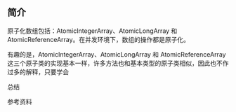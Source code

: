 ## 简介

原子化数组包括：AtomicIntegerArray、AtomicLongArray 和 AtomicReferenceArray。在并发环境下，数组的操作都是原子化。

有趣的是，AtomicIntegerArray、AtomicLongArray 和 AtomicReferenceArray这三个原子类的实现基本一样，许多方法也和基本类型的原子类相似，因此也不作过多的解释，只要学会





总结




参考资料

